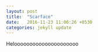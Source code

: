 ```yaml
---
layout: post
title:  "Scarface"
date:   2016-11-23 11:06:26 +0530
categories: jekyll update
---
```

Helooooooooooooooooooooo